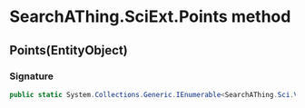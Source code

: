 # SearchAThing.SciExt.Points method
## Points(EntityObject)
### Signature
```csharp
public static System.Collections.Generic.IEnumerable<SearchAThing.Sci.Vector3D> Points(EntityObject eo)
```
